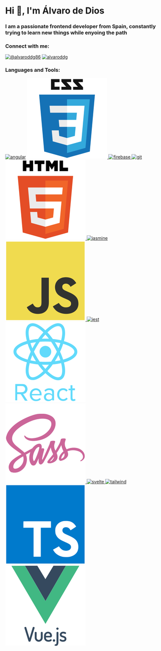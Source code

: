 Hi 👋, I'm Álvaro de Dios
=========================

### I am a passionate frontend developer from Spain, constantly trying to learn new things while enyoing the path

### Connect with me:

[![@alvaroddg86](https://raw.githubusercontent.com/rahuldkjain/github-profile-readme-generator/master/src/images/icons/Social/twitter.svg)](https://twitter.com/@alvaroddg86) [![alvaroddg](https://raw.githubusercontent.com/rahuldkjain/github-profile-readme-generator/master/src/images/icons/Social/hackerrank.svg)](https://www.hackerrank.com/alvaroddg)

### Languages and Tools:

 [![angular](https://angular.io/assets/images/logos/angular/angular.svg)](https://angular.io) [ ![css3](https://raw.githubusercontent.com/devicons/devicon/master/icons/css3/css3-original-wordmark.svg) ](https://www.w3schools.com/css/) [ ![firebase](https://www.vectorlogo.zone/logos/firebase/firebase-icon.svg) ](https://firebase.google.com/) [ ![git](https://www.vectorlogo.zone/logos/git-scm/git-scm-icon.svg) ](https://git-scm.com/) [ ![html5](https://raw.githubusercontent.com/devicons/devicon/master/icons/html5/html5-original-wordmark.svg) ](https://www.w3.org/html/) [ ![jasmine](https://www.vectorlogo.zone/logos/jasmine/jasmine-icon.svg) ](https://jasmine.github.io/) [ ![javascript](https://raw.githubusercontent.com/devicons/devicon/master/icons/javascript/javascript-original.svg) ](https://developer.mozilla.org/en-US/docs/Web/JavaScript) [ ![jest](https://www.vectorlogo.zone/logos/jestjsio/jestjsio-icon.svg) ](https://jestjs.io) [ ![react](https://raw.githubusercontent.com/devicons/devicon/master/icons/react/react-original-wordmark.svg) ](https://reactjs.org/) [ ![sass](https://raw.githubusercontent.com/devicons/devicon/master/icons/sass/sass-original.svg) ](https://sass-lang.com) [ ![svelte](https://upload.wikimedia.org/wikipedia/commons/1/1b/Svelte_Logo.svg) ](https://svelte.dev) [ ![tailwind](https://www.vectorlogo.zone/logos/tailwindcss/tailwindcss-icon.svg) ](https://tailwindcss.com/) [ ![typescript](https://raw.githubusercontent.com/devicons/devicon/master/icons/typescript/typescript-original.svg) ](https://www.typescriptlang.org/) [![vuejs](https://raw.githubusercontent.com/devicons/devicon/master/icons/vuejs/vuejs-original-wordmark.svg)](https://vuejs.org/)

